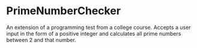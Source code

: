 # PrimeNumberChecker
An extension of a programming test from a college course. Accepts a user input in the form of a positive integer and calculates all prime numbers between 2 and that number.

